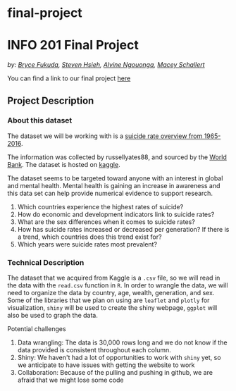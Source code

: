 # final-project
# INFO 201 Final Project

_by:
[Bryce Fukuda](https://github.com/fukudab/), [Steven Hsieh](https://github.com/hsiehsc),  [Alvine Ngouonga](https://github.com/alvineng1/), [Macey Schallert](https://github.com/macerose/)_

You can find a link to our final project [here](https://hsiehsc.shinyapps.io/final-project/)

## Project Description
### About this dataset
The dataset we will be working with is a [suicide rate overview from 1965-2016](https://www.kaggle.com/russellyates88/suicide-rates-overview-1985-to-2016).

The information was collected by russellyates88, and sourced by the [World Bank](http://www.worldbank.org/). The dataset is hosted on [kaggle](https://www.kaggle.com).

The dataset seems to be targeted toward anyone with an interest in global and mental health. Mental health is gaining an increase in awareness and this data set can help provide numerical evidence to support research.

1. Which countries experience the highest rates of suicide?
2. How do economic and development indicators link to suicide rates?
3. What are the sex differences when it comes to suicide rates?
4. How has suicide rates increased or decreased per generation? If there is a trend, which countries does this trend exist for?
5. Which years were suicide rates most prevalent?

### Technical Description


The dataset that we acquired from Kaggle is a `.csv` file, so we will read in the data with the `read.csv` function in `R`. In order to wrangle the data, we will need to organize the data by country, age, wealth, generation, and sex. Some of the libraries that we plan on using are `leaflet` and `plotly` for visualization, `shiny` will be used to create the shiny webpage, `ggplot` will also be used to graph the data.

Potential challenges

1. Data wrangling: The data is 30,000 rows long and we do not know if the data provided is consistent throughout each column.
2. Shiny: We haven't had a lot of opportunities to work with `shiny` yet, so we anticipate to have issues with getting the website to work
3. Collaboration: Because of the pulling and pushing in github, we are afraid that we might lose some code
